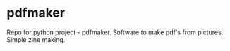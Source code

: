 # pdfmaker
Repo for python project - pdfmaker. Software to make pdf's from pictures. Simple zine making.
